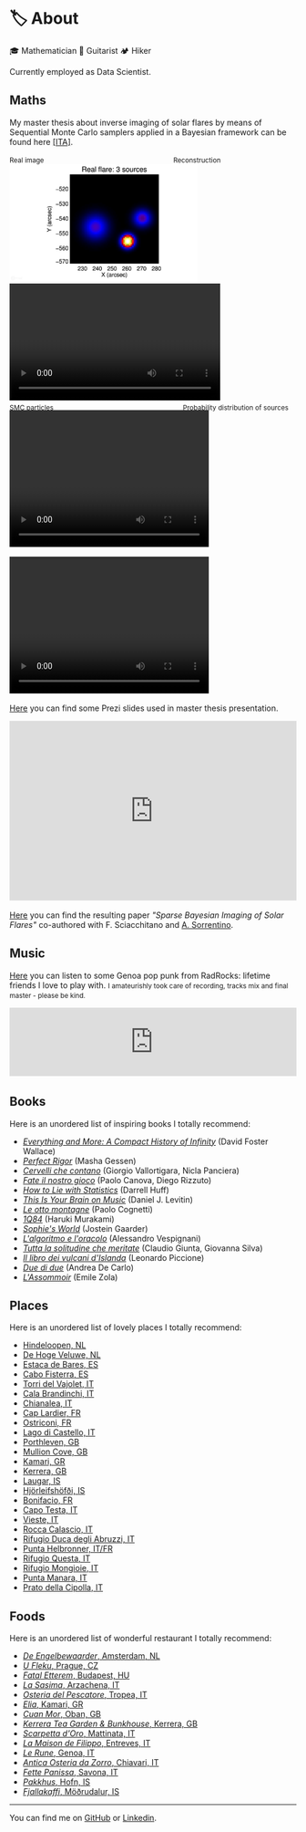# 🏷️ About

🎓 Mathematician 🎸 Guitarist 🏕️ Hiker

Currently employed as Data Scientist.

## Maths

My master thesis about inverse imaging of solar flares by means of Sequential Monte Carlo samplers applied in a Bayesian framework can be found here [[ITA]](https://www.dima.unige.it/~sorrentino/Students/Tesi_Lugaro_Silvio.pdf).

<div>
<div><small>Real image &emsp; &emsp; &emsp; &emsp; &emsp; &emsp; &emsp; &emsp; &emsp; &emsp; &emsp; &emsp; &emsp; &emsp; &emsp; Reconstruction</small></div>
<img src="../assets/real_sources.png"
     width="330"/>
<video width="370"
       height="205"
       autoplay loop>
    <source src="../assets/reconstruction.mp4"
            type="video/mp4">
    Your browser does not support the video tag.
</video>
</div>

<div style="margin-bottom:-20px"><small>SMC particles &emsp; &emsp; &emsp; &emsp; &emsp; &emsp; &emsp; &emsp; &emsp; &emsp; &emsp; &emsp; &emsp; &emsp; &emsp; Probability distribution of sources locations</small></div>
<video width="350"
       height="240"
       autoplay loop>
    <source src="../assets/particles.mp4"
            type="video/mp4">
    Your browser does not support the video tag.
</video>

<video width="350"
       height="240"
       autoplay loop>
    <source src="../assets/accumulator.mp4"
            type="video/mp4">
    Your browser does not support the video tag.
</video>

[Here](https://prezi.com/dx8zq6x2p-dq/bayesian-monte-carlo/) you can find some Prezi slides used in master thesis presentation.

<iframe src="https://prezi.com/embed/dx8zq6x2p-dq/"
        id="iframe_container"
        frameborder="0"
        webkitallowfullscreen=""
        mozallowfullscreen=""
        allowfullscreen=""
        allow="autoplay; fullscreen"
        height="315"
        width="100%">
</iframe>

[Here](https://arxiv.org/abs/1807.11287) you can find the resulting paper _"Sparse Bayesian Imaging of Solar Flares"_ co-authored with F. Sciacchitano and [A. Sorrentino](https://scholar.google.it/citations?user=nxXRxwUAAAAJ&hl=it).

## Music

[Here](https://radrocks.bandcamp.com/album/dieci) you can listen to some Genoa pop punk from RadRocks: lifetime friends I love to play with. <small>I amateurishly took care of recording, tracks mix and final master - please be kind.</small>

<iframe style="border: 0; width: 100%; height: 120px;"
        src="https://bandcamp.com/EmbeddedPlayer/album=704212375/size=large/bgcol=333333/linkcol=e99708/tracklist=false/artwork=small/transparent=true/" seamless>
        <a href="https://radrocks.bandcamp.com/album/dieci">DIECI by RadRocks</a>
</iframe>

## Books

Here is an unordered list of inspiring books I totally recommend:

- [_Everything and More: A Compact History of Infinity_](https://en.wikipedia.org/wiki/Everything_and_More_(book)) (David Foster Wallace)
- [_Perfect Rigor_](https://www.goodreads.com/book/show/6684592-perfect-rigor) (Masha Gessen)
- [_Cervelli che contano_](https://www.adelphi.it/libro/9788845929328) (Giorgio Vallortigara, Nicla Panciera)
- [_Fate il nostro gioco_](https://www.addeditore.it/catalogo/canova-rizzuto-fate-il-nostro-gioco/) (Paolo Canova, Diego Rizzuto)
- [_How to Lie with Statistics_](https://en.wikipedia.org/wiki/How_to_Lie_with_Statistics) (Darrell Huff)
- [_This Is Your Brain on Music_](https://en.wikipedia.org/wiki/This_Is_Your_Brain_on_Music) (Daniel J. Levitin)
- [_Le otto montagne_](https://www.einaudi.it/catalogo-libri/narrativa-italiana/narrativa-italiana-contemporanea/le-otto-montagne-paolo-cognetti-9788806226725/) (Paolo Cognetti)
- [_1Q84_](https://en.wikipedia.org/wiki/1Q84) (Haruki Murakami)
- [_Sophie's World_](https://en.wikipedia.org/wiki/Sophie%27s_World) (Jostein Gaarder)
- [_L'algoritmo e l'oracolo_](https://www.ilsaggiatore.com/libro/lalgoritmo-e-loracolo/) (Alessandro Vespignani)
- [_Tutta la solitudine che meritate_](https://www.quodlibet.it/libro/9788874626090) (Claudio Giunta, Giovanna Silva)
- [_Il libro dei vulcani d'Islanda_](https://iperborea.com/titolo/513/) (Leonardo Piccione)
- [_Due di due_](https://it.wikipedia.org/wiki/Due_di_due) (Andrea De Carlo)
- [_L'Assommoir_](https://en.wikipedia.org/wiki/L%27Assommoir) (Emile Zola)

## Places

Here is an unordered list of lovely places I totally recommend:

- [Hindeloopen, NL](https://goo.gl/maps/woJk3WX5opnLP7Pd7)
- [De Hoge Veluwe, NL](https://goo.gl/maps/9cNXnsJ7aTma5iz29)
- [Estaca de Bares, ES](https://goo.gl/maps/ErkVjiwnau4zxfhd6)
- [Cabo Fisterra, ES](https://goo.gl/maps/z6X6YRzzgTKaQ24s9)
- [Torri del Vajolet, IT](https://goo.gl/maps/N5B3krxFt2Dn87hu7)
- [Cala Brandinchi, IT](https://goo.gl/maps/LkMKovZuC4xbf5cK6)
- [Chianalea, IT](https://goo.gl/maps/QcFqVfjKu5vnrP8p9)
- [Cap Lardier, FR](https://goo.gl/maps/xWr4wuQkdEPwt7vH8)
- [Ostriconi, FR](https://goo.gl/maps/2aLzLaoMsDDVhr7n8)
- [Lago di Castello, IT](https://goo.gl/maps/wLzTAt8eRKR2QXCf9)
- [Porthleven, GB](https://goo.gl/maps/NPjUMH1eorfkUQhr7)
- [Mullion Cove, GB](https://goo.gl/maps/M6BwmjQeKfzwLNEe9)
- [Kamari, GR](https://goo.gl/maps/DKe3RCmPAoMMGZAv6)
- [Kerrera, GB](https://goo.gl/maps/AP1HaE8uV9CqMhXH9)
- [Laugar, IS](https://goo.gl/maps/acrbTDPCcUaaqckNA)
- [Hjörleifshöfði, IS](https://goo.gl/maps/pFqoAKHMeerEVvdf9)
- [Bonifacio, FR](https://goo.gl/maps/nhWXL9YuzPTyoyo66)
- [Capo Testa, IT](https://goo.gl/maps/s98qFdkYJxerokVZ8)
- [Vieste, IT](https://goo.gl/maps/VLTopVatDa3gpUuK6)
- [Rocca Calascio, IT](https://goo.gl/maps/EDTwNA1L4hWC3nGa6)
- [Rifugio Duca degli Abruzzi, IT](https://goo.gl/maps/9WyHekrV5in9aLf28)
- [Punta Helbronner, IT/FR](https://goo.gl/maps/udH6TpanTMdDFHUZ8)
- [Rifugio Questa, IT](https://goo.gl/maps/LyFYoDe274rUqamJ7)
- [Rifugio Mongioie, IT](https://goo.gl/maps/XFowRG5hPc7ufbX69)
- [Punta Manara, IT](https://goo.gl/maps/6zhjmKHLvMXv9MWA7)
- [Prato della Cipolla, IT](https://goo.gl/maps/VGfy4MDbQSX9EXre8)

## Foods

Here is an unordered list of wonderful restaurant I totally recommend:

- [_De Engelbewaarder_, Amsterdam, NL](https://goo.gl/maps/aE83t1pL5F5u3WzPA)
- [_U Fleku_, Prague, CZ](https://goo.gl/maps/KV9h2bhhtjBHCXAF7)
- [_Fatal Etterem_, Budapest, HU](https://goo.gl/maps/T6hZYd6evLsVFoJ77)
- [_La Sasima_, Arzachena, IT](https://goo.gl/maps/sUonzSM6HJV43SSQA)
- [_Osteria del Pescatore_, Tropea, IT](https://goo.gl/maps/JMHGexC47KALBaqZA)
- [_Elia_, Kamari, GR](https://goo.gl/maps/pMpCPUKFuNjWNiDq8)
- [_Cuan Mor_, Oban, GB](https://goo.gl/maps/H8PVH4y2upnP8bBT8)
- [_Kerrera Tea Garden & Bunkhouse_, Kerrera, GB](https://goo.gl/maps/VMunEYfzR2dhg4Le7)
- [_Scarpetta d'Oro_, Mattinata, IT](https://goo.gl/maps/pMi1NYeEGcprsQP76)
- [_La Maison de Filippo_, Entreves, IT](https://goo.gl/maps/dpbvcZMV1DoxKz6o7)
- [_Le Rune_, Genoa, IT](https://goo.gl/maps/bVUy6eznnfcDfDdU8)
- [_Antica Osteria da Zorro_, Chiavari, IT](https://g.page/anticaosteriadazorro?share)
- [_Fette Panissa_, Savona, IT](https://goo.gl/maps/fzQdCWtgoZDbj1jp8)
- [_Pakkhus_, Hofn, IS](https://goo.gl/maps/57CWVP2jwPJtM8h6A)
- [_Fjallakaffi_, Möðrudalur, IS](https://goo.gl/maps/JYwdMrdgsrYozxVD9)

---

You can find me on [GitHub](https://github.com/a-slice-of-py) or [Linkedin](https://it.linkedin.com/in/silviolugaro).
